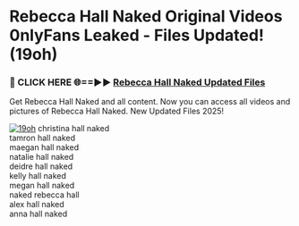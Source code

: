 # Rebecca Hall Naked Original Videos 0nlyFans Leaked - Files Updated! (19oh)

<h3>🔴 CLICK HERE 🌐==►► <a href="https://tinyurl.com/up5wt9bj" rel="nofollow">Rebecca Hall Naked Updated Files</a></h3>

Get Rebecca Hall Naked and all content. Now you can access all videos and pictures of Rebecca Hall Naked. New Updated Files 2025!

[![19oh](https://i.imgur.com/ABiUzMV.gif)](https://tinyurl.com/up5wt9bj)
christina hall naked<br>
tamron hall naked<br>
maegan hall naked<br>
natalie hall naked<br>
deidre hall naked<br>
kelly hall naked<br>
megan hall naked<br>
naked rebecca hall<br>
alex hall naked<br>
anna hall naked